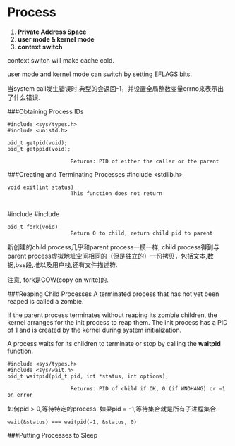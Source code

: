 # Process

1. **Private Address Space**
2. **user mode & kernel mode**
3. **context switch**

context switch will make cache cold.

user mode and kernel mode can switch by setting EFLAGS bits.

当system call发生错误时,典型的会返回-1，并设置全局整数变量errno来表示出了什么错误.

###Obtaining Process IDs

    #include <sys/types.h> 
    #include <unistd.h>
    
    pid_t getpid(void); 
    pid_t getppid(void);

                        Returns: PID of either the caller or the parent
                        
###Creating and Terminating Processes
    #include <stdlib.h> 
    
    void exit(int status) 
                        This function does not return
<br />
    #include <sys/types.h> 
    #include <unistd.h>
    
    pid_t fork(void)
                        Return 0 to child, return child pid to parent
                        
新创建的child process几乎和parent process一模一样, child process得到与parent process虚拟地址空间相同的（但是独立的）一份拷贝，包括文本,数据,bss段,堆以及用户栈,还有文件描述符. 

注意, fork是COW(copy on write)的.

###Reaping Child Processes
A terminated process that has not yet been reaped is called a zombie.

If the parent process terminates without reaping its zombie children, the kernel arranges for the init process to reap them. The init process has a PID of 1 and is created by the kernel during system initialization. 

A process waits for its children to terminate or stop by calling the **waitpid** function.

    #include <sys/types.h> 
    #include <sys/wait.h>
    pid_t waitpid(pid_t pid, int *status, int options);

                        Returns: PID of child if OK, 0 (if WNOHANG) or −1 on error
                        
如何pid > 0,等待特定的process. 如果pid = -1,等待集合就是所有子进程集合.

    wait(&status) === waitpid(-1, &status, 0)
    
###Putting Processes to Sleep
